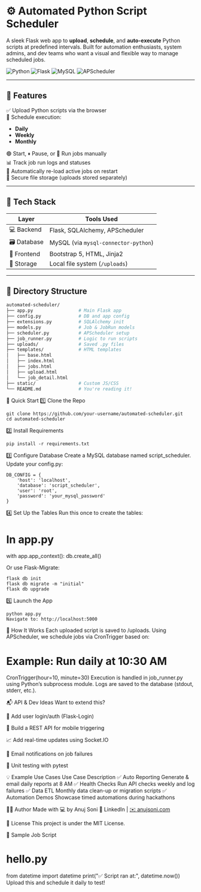 # ⚙️ Automated Python Script Scheduler

A sleek Flask web app to **upload**, **schedule**, and **auto-execute** Python scripts at predefined intervals. Built for automation enthusiasts, system admins, and dev teams who want a visual and flexible way to manage scheduled jobs.

![Python](https://img.shields.io/badge/Python-3.11-blue?logo=python)
![Flask](https://img.shields.io/badge/Flask-2.x-black?logo=flask)
![MySQL](https://img.shields.io/badge/MySQL-8.0-lightblue?logo=mysql)
![APScheduler](https://img.shields.io/badge/APScheduler-3.x-purple)

---

## 🧩 Features

✅ Upload Python scripts via the browser  
📅 Schedule execution:
- **Daily**
- **Weekly**
- **Monthly**

🟢 Start, ⏸ Pause, or 🚀 Run jobs manually  
📊 Track job run logs and statuses  
🔄 Automatically re-load active jobs on restart  
📁 Secure file storage (uploads stored separately)  

---

## 🔧 Tech Stack

| Layer        | Tools Used                                  |
|-------------|----------------------------------------------|
| 💻 Backend   | Flask, SQLAlchemy, APScheduler              |
| 🗃️ Database  | MySQL (via `mysql-connector-python`)         |
| 🎨 Frontend  | Bootstrap 5, HTML, Jinja2                   |
| 📂 Storage   | Local file system (`/uploads`)              |

---

## 📂 Directory Structure

```bash
automated-scheduler/
├── app.py                 # Main Flask app
├── config.py              # DB and app config
├── extensions.py          # SQLAlchemy init
├── models.py              # Job & JobRun models
├── scheduler.py           # APScheduler setup
├── job_runner.py          # Logic to run scripts
├── uploads/               # Saved .py files
├── templates/             # HTML templates
│   ├── base.html
│   ├── index.html
│   ├── jobs.html
│   ├── upload.html
│   └── job_detail.html
├── static/                # Custom JS/CSS
└── README.md              # You're reading it!

```
🚀 Quick Start
1️⃣ Clone the Repo
```
git clone https://github.com/your-username/automated-scheduler.git
cd automated-scheduler
```
2️⃣ Install Requirements
```
pip install -r requirements.txt
```
3️⃣ Configure Database
Create a MySQL database named script_scheduler.
Update your config.py:
```
DB_CONFIG = {
    'host': 'localhost',
    'database': 'script_scheduler',
    'user': 'root',
    'password': 'your_mysql_password'
}
```
4️⃣ Set Up the Tables
Run this once to create the tables:

# In app.py
with app.app_context():
    db.create_all()

Or use Flask-Migrate:
```
flask db init
flask db migrate -m "initial"
flask db upgrade
```
5️⃣ Launch the App
```
python app.py
Navigate to: http://localhost:5000
```

🧠 How It Works
Each uploaded script is saved to /uploads.
Using APScheduler, we schedule jobs via CronTrigger based on:


# Example: Run daily at 10:30 AM
CronTrigger(hour=10, minute=30)
Execution is handled in job_runner.py using Python’s subprocess module. Logs are saved to the database (stdout, stderr, etc.).

📬 API & Dev Ideas
Want to extend this?

🔐 Add user login/auth (Flask-Login)

📡 Build a REST API for mobile triggering

📈 Add real-time updates using Socket.IO

📨 Email notifications on job failures

🧪 Unit testing with pytest

💡 Example Use Cases
Use Case	Description
✅ Auto Reporting	Generate & email daily reports at 8 AM
✅ Health Checks	Run API checks weekly and log failures
✅ Data ETL	Monthly data clean-up or migration scripts
✅ Automation Demos	Showcase timed automations during hackathons

🧑‍💻 Author
Made with 💻 by Anuj Soni
🔗 LinkedIn | [✉️ anujsoni.com](https://www.linkedin.com/in/anuj-soni-2387b5291/)

📄 License
This project is under the MIT License.

🧱 Sample Job Script
# hello.py
from datetime import datetime
print("✅ Script ran at:", datetime.now())
Upload this and schedule it daily to test!
